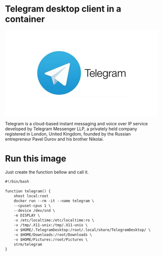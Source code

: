 # Telegram desktop client in a container

![logo](logo.jpg)

Telegram is a cloud-based instant messaging and voice over IP service developed
by Telegram Messenger LLP, a privately held company registered in London, United
Kingdom, founded by the Russian entrepreneur Pavel Durov and his brother
Nikolai.

# Run this image

Just create the function bellow and call it.

```
#!/bin/bash

function telegram() {
    xhost local:root 
    docker run --rm -it --name telegram \
    --cpuset-cpus 1 \
    --device /dev/snd \
    -e DISPLAY \
    -v /etc/localtime:/etc/localtime:ro \
    -v /tmp/.X11-unix:/tmp/.X11-unix \
    -v $HOME/.TelegramDesktop:/root/.local/share/TelegramDesktop/ \
    -v $HOME/Downloads:/root/Downloads \
    -v $HOME/Pictures:/root/Pictures \
    strm/telegram
}
```
